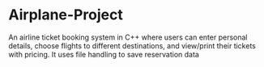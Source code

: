 # Airplane-Project
An airline ticket booking system in C++ where users can enter personal details, choose flights to different destinations, and view/print their tickets with pricing. It uses file handling to save reservation data
